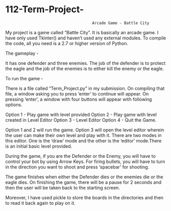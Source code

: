 112-Term-Project-
=================

                                          Arcade Game - Battle City


My project is a game called “Battle City”. It is basically an arcade game.
I have only used Tkinter() and haven’t used any external modules. To compile the code, all you need is a 2.7 or higher version of Python.

The gameplay - 

It has one defender and three enemies. The job of the defender is to protect the eagle and the job of the enemies is to either kill the enemy or the eagle.

To run the game - 

There is a file called “Term_Project.py” in my submission. On compiling that file, a window asking you to press ‘enter’ to continue will appear. On pressing ‘enter’, a window with four buttons will appear with following options.

Option 1 - Play game with level provided
Option 2 - Play game with level created in Level Editor
Option 3 - Level Editor
Option 4 - Quit the Game.

Option 1 and 2 will run the game.
Option 3 will open the level editor wherein the user can make their own level
and play with it. There are two modes in this editor. One is the ‘draw’ mode and the other is the ‘editor’ mode.There is an initial basic level provided.

During the game, if you are the Defender or the Enemy, you will have to control your bot by using Arrow Keys. For firing bullets, you will have to turn in the direction you want to shoot and press ‘spacebar’ for shooting.

The game finishes when either the Defender dies or the enemies die or the eagle dies. On finishing the game, there will be a pause for 2 seconds and then the user will be taken back to the starting screen.


Moreover, I have used pickle to store the boards in the directories and then to read it back again to play on it.
